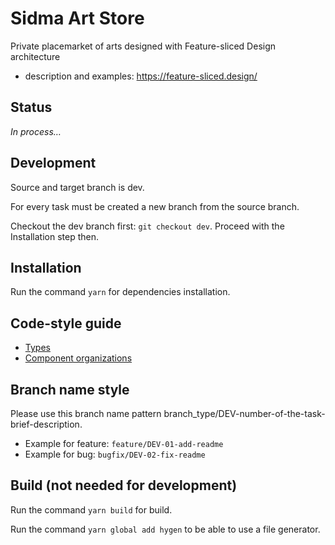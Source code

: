 # Sidma Art Store

Private placemarket of arts designed with Feature-sliced Design architecture

- description and examples: https://feature-sliced.design/

## Status

_In process…_

## Development

Source and target branch is dev.

For every task must be created a new branch from the source branch.

Checkout the dev branch first: `git checkout dev`.
Proceed with the Installation step then.

## Installation

Run the command `yarn` for dependencies installation.

## Code-style guide

- [Types](docs/types.md)
- [Component organizations](docs/components.md)

## Branch name style

Please use this branch name pattern branch_type/DEV-number-of-the-task-brief-description.

- Example for feature: `feature/DEV-01-add-readme`
- Example for bug: `bugfix/DEV-02-fix-readme`

## Build (not needed for development)

Run the command `yarn build` for build.

Run the command `yarn global add hygen` to be able to use a file generator.

